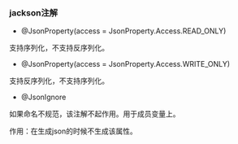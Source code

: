 

### jackson注解

- @JsonProperty(access = JsonProperty.Access.READ_ONLY)

支持序列化，不支持反序列化。

- @JsonProperty(access = JsonProperty.Access.WRITE_ONLY)

支持反序列化，不支持序列化。

- @JsonIgnore

如果命名不规范，该注解不起作用。用于成员变量上。

作用：在生成json的时候不生成该属性。
